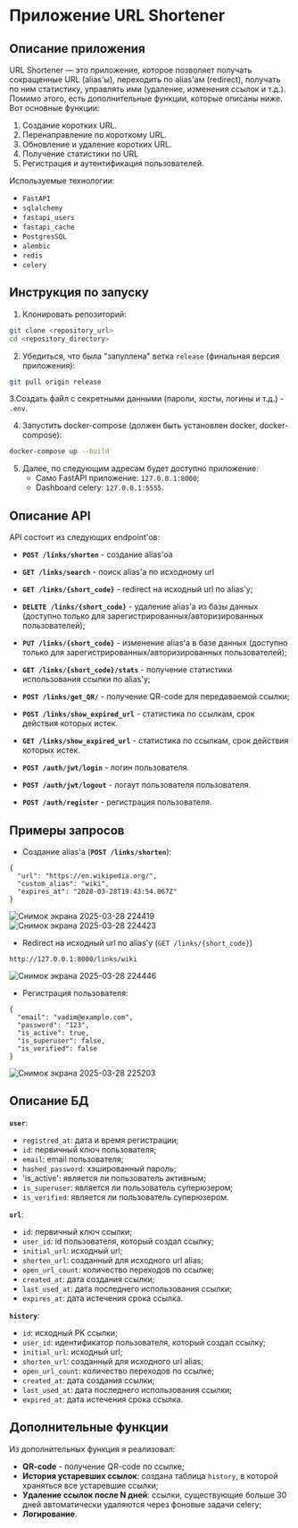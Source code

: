 # Приложение URL Shortener

## Описание приложения
URL Shortener — это приложение, которое позволяет получать сокращенные URL (alias'ы), переходить по alias'ам (redirect), получать по ним статистику, управлять ими (удаление, изменения ссылок и т.д.). Помимо этого, есть дополнительные функции, которые описаны ниже. Вот основные функции:
  1. Создание коротких URL.
  2. Перенаправление по короткому URL.
  3. Обновление и удаление коротких URL.
  4. Получение статистики по URL
  5. Регистрация и аутентификация пользователей.


Используемые технологии:
  - `FastAPI`
  - `sqlalchemy`
  - `fastapi_users`
  - `fastapi_cache`
  - `PostgresSQL`
  - `alembic`
  - `redis`
  - `celery`


## Инструкция по запуску
1. Клонировать репозиторий:
```bash
git clone <repository_url>
cd <repository_directory>
```

2. Убедиться, что была "запуллена" ветка `release` (финальная версия приложения):
```bash
git pull origin release
```

3.Создать файл с секретными данными (пароли, хосты, логины и т.д.) - `.env`.


4. Запустить docker-compose (должен быть установлен docker, docker-compose):
```bash
docker-compose up --build
```

5. Далее, по следующим адресам будет доступно приложение:
   - Само FastAPI приложение: `127.0.0.1:8000`;
   - Dashboard celery: `127.0.0.1:5555`.


## Описание API
API состоит из следующих endpoint'ов:

- **`POST /links/shorten`** - создание alias'оа

- **`GET /links/search`** - поиск alias'а по исходному url

- **`GET /links/{short_code}`** - redirect на исходный url по alias'у;

- **`DELETE /links/{short_code}`** - удаление alias'а из базы данных (доступно только для зарегистрированных/авторизированных пользователей);

-  **`PUT /links/{short_code}`** - изменение alias'а в базе данных (доступно только для зарегистрированных/авторизированных пользователей);

- **`GET /links/{short_code}/stats`** - получение статистики использования ссылки по alias'у;

- **`POST /links/get_QR/`** - получение QR-code для передаваемой ссылки;

- **`POST /links/show_expired_url`** - статистика по ссылкам, срок действия которых истек.

- **`GET /links/show_expired_url`** - статистика по ссылкам, срок действия которых истек.

- **`POST /auth/jwt/login`** - логин пользователя.

- **`POST /auth/jwt/logout`** - логаут пользователя пользователя.

- **`POST /auth/register`** - регистрация пользователя.



## Примеры запросов

- Создание alias'а (**`POST /links/shorten`**):
```
{
  "url": "https://en.wikipedia.org/",
  "custom_alias": "wiki",
  "expires_at": "2028-03-28T19:43:54.067Z"
}
```
   
![Снимок экрана 2025-03-28 224419](https://github.com/user-attachments/assets/93694b5a-10e5-405d-914b-f825c291b0cb)
![Снимок экрана 2025-03-28 224423](https://github.com/user-attachments/assets/ee01dbb6-f343-4c40-ad00-7a2270d69af2)


- Redirect на исходный url по alias'у (`GET /links/{short_code}`)
```
http://127.0.0.1:8000/links/wiki
```
![Снимок экрана 2025-03-28 224446](https://github.com/user-attachments/assets/b78914a6-4049-4b91-8b84-e13e1f502e56)


-  Регистрация пользователя:
```
{
  "email": "vadim@example.com",
  "password": "123",
  "is_active": true,
  "is_superuser": false,
  "is_verified": false
}
```
![Снимок экрана 2025-03-28 225203](https://github.com/user-attachments/assets/a4a70da9-c8b9-4b5a-bb4d-9ff93770ffed)


## Описание БД

**`user`**:
  -  `registred_at`: дата и время регистрации;
  -  `id`: первичный ключ пользователя;
  -  `email`: email пользователя;
  -  `hashed_password`: хэшированный пароль;
  -  'is_active': является ли пользователь активным;
  -  `is_superuser`: является ли пользователь суперюзером;
  -  `is_verified`: является ли пользователь суперюзером.


**`url`**:
  - `id`: первичный ключ ссылки;
  - `user_id`: id пользователя, который создал ссылку;
  - `initial_url`: исходный url;
  - `shorten_url`: созданный для исходного url alias;
  - `open_url_count`: количество переходов по  ссылке;
  - `created_at`: дата создания ссылки;
  - `last_used_at`: дата последнего использования ссылки;
  - `expires_at`: дата истечения срока ссылка.


**`history`**:
  - `id`: исходный PK ссылки;
  - `user_id`: идентификатор пользователя, который создал ссылку;
  - `initial_url`: исходный url;
  - `shorten_url`: созданный для исходного url alias;
  - `open_url_count`: количество переходов по  ссылке;
  - `created_at`:  дата создания ссылки;
  - `last_used_at`: дата последнего использования ссылки;
  - `expired_at`: дата истечения срока ссылка.


## Дополнительные функции
Из дополнительных функция я реализовал:
  - **QR-code** - получение QR-code по ссылке;
  - **История устаревших ссылок**: создана таблица `history`, в которой храняться все устаревшие ссылки;
  - **Удаление ссылок после N дней**: ссылки, существующие больше 30 дней автоматически удаляются через фоновые задачи celery;
  - **Логирование**.




